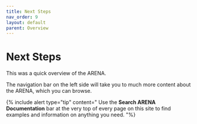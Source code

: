 ```yaml
---
title: Next Steps
nav_order: 9
layout: default
parent: Overview
---
```


# Next Steps

This was a quick overview of the ARENA.

The navigation bar on the left side will take you to much more content about the ARENA, which you can browse.

{% include alert type="tip" content="
Use the **Search ARENA Documentation** bar at the very top of every page on this site to find examples and information on anything you need.
"%}
